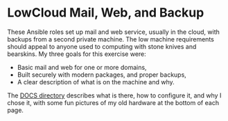 # LowCloud Mail, Web, and Backup

These Ansible roles set up mail and web service, usually in the cloud,
with backups from a second private machine.  The low machine
requirements should appeal to anyone used to computing with stone
knives and bearskins.  My three goals for this exercise were:

- Basic mail and web for one or more domains, 
- Built securely with modern packages, and proper backups,
- A clear description of what is on the machine and why.

The [DOCS directory](https://david-loffredo.github.io/lowcloud/)
describes what is there, how to configure it, and why I chose it, with
some fun pictures of my old hardware at the bottom of each page.
